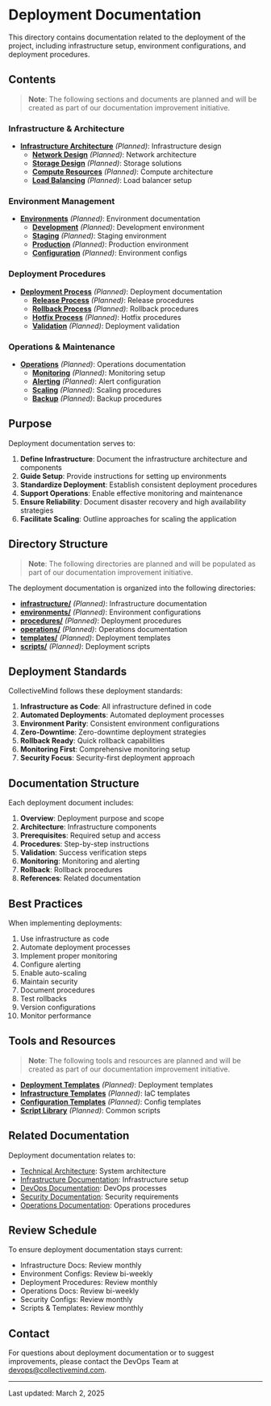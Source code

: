 # Deployment Documentation

This directory contains documentation related to the deployment of the project, including infrastructure setup, environment configurations, and deployment procedures.

## Contents

> **Note**: The following sections and documents are planned and will be created as part of our documentation improvement initiative.

### Infrastructure & Architecture

- **[Infrastructure Architecture](./infrastructure/architecture.md)** *(Planned)*: Infrastructure design
  - **[Network Design](./infrastructure/network.md)** *(Planned)*: Network architecture
  - **[Storage Design](./infrastructure/storage.md)** *(Planned)*: Storage solutions
  - **[Compute Resources](./infrastructure/compute.md)** *(Planned)*: Compute architecture
  - **[Load Balancing](./infrastructure/load-balancing.md)** *(Planned)*: Load balancer setup

### Environment Management

- **[Environments](./environments/)** *(Planned)*: Environment documentation
  - **[Development](./environments/dev.md)** *(Planned)*: Development environment
  - **[Staging](./environments/staging.md)** *(Planned)*: Staging environment
  - **[Production](./environments/prod.md)** *(Planned)*: Production environment
  - **[Configuration](./environments/config.md)** *(Planned)*: Environment configs

### Deployment Procedures

- **[Deployment Process](./procedures/)** *(Planned)*: Deployment documentation
  - **[Release Process](./procedures/release.md)** *(Planned)*: Release procedures
  - **[Rollback Process](./procedures/rollback.md)** *(Planned)*: Rollback procedures
  - **[Hotfix Process](./procedures/hotfix.md)** *(Planned)*: Hotfix procedures
  - **[Validation](./procedures/validation.md)** *(Planned)*: Deployment validation

### Operations & Maintenance

- **[Operations](./operations/)** *(Planned)*: Operations documentation
  - **[Monitoring](./operations/monitoring.md)** *(Planned)*: Monitoring setup
  - **[Alerting](./operations/alerting.md)** *(Planned)*: Alert configuration
  - **[Scaling](./operations/scaling.md)** *(Planned)*: Scaling procedures
  - **[Backup](./operations/backup.md)** *(Planned)*: Backup procedures

## Purpose

Deployment documentation serves to:

1. **Define Infrastructure**: Document the infrastructure architecture and components
2. **Guide Setup**: Provide instructions for setting up environments
3. **Standardize Deployment**: Establish consistent deployment procedures
4. **Support Operations**: Enable effective monitoring and maintenance
5. **Ensure Reliability**: Document disaster recovery and high availability strategies
6. **Facilitate Scaling**: Outline approaches for scaling the application

## Directory Structure

> **Note**: The following directories are planned and will be populated as part of our documentation improvement initiative.

The deployment documentation is organized into the following directories:

- **[infrastructure/](./infrastructure/)** *(Planned)*: Infrastructure documentation
- **[environments/](./environments/)** *(Planned)*: Environment configurations
- **[procedures/](./procedures/)** *(Planned)*: Deployment procedures
- **[operations/](./operations/)** *(Planned)*: Operations documentation
- **[templates/](./templates/)** *(Planned)*: Deployment templates
- **[scripts/](./scripts/)** *(Planned)*: Deployment scripts

## Deployment Standards

CollectiveMind follows these deployment standards:

1. **Infrastructure as Code**: All infrastructure defined in code
2. **Automated Deployments**: Automated deployment processes
3. **Environment Parity**: Consistent environment configurations
4. **Zero-Downtime**: Zero-downtime deployment strategies
5. **Rollback Ready**: Quick rollback capabilities
6. **Monitoring First**: Comprehensive monitoring setup
7. **Security Focus**: Security-first deployment approach

## Documentation Structure

Each deployment document includes:

1. **Overview**: Deployment purpose and scope
2. **Architecture**: Infrastructure components
3. **Prerequisites**: Required setup and access
4. **Procedures**: Step-by-step instructions
5. **Validation**: Success verification steps
6. **Monitoring**: Monitoring and alerting
7. **Rollback**: Rollback procedures
8. **References**: Related documentation

## Best Practices

When implementing deployments:

1. Use infrastructure as code
2. Automate deployment processes
3. Implement proper monitoring
4. Configure alerting
5. Enable auto-scaling
6. Maintain security
7. Document procedures
8. Test rollbacks
9. Version configurations
10. Monitor performance

## Tools and Resources

> **Note**: The following tools and resources are planned and will be created as part of our documentation improvement initiative.

- **[Deployment Templates](./templates/deployment/)** *(Planned)*: Deployment templates
- **[Infrastructure Templates](./templates/infrastructure/)** *(Planned)*: IaC templates
- **[Configuration Templates](./templates/config/)** *(Planned)*: Config templates
- **[Script Library](./scripts/library/)** *(Planned)*: Common scripts

## Related Documentation

Deployment documentation relates to:
- [Technical Architecture](../architecture/): System architecture
- [Infrastructure Documentation](../infrastructure/): Infrastructure setup
- [DevOps Documentation](../devops/): DevOps processes
- [Security Documentation](../security/): Security requirements
- [Operations Documentation](../operations/): Operations procedures

## Review Schedule

To ensure deployment documentation stays current:

- Infrastructure Docs: Review monthly
- Environment Configs: Review bi-weekly
- Deployment Procedures: Review monthly
- Operations Docs: Review bi-weekly
- Security Configs: Review monthly
- Scripts & Templates: Review monthly

## Contact

For questions about deployment documentation or to suggest improvements, please contact the DevOps Team at [devops@collectivemind.com](mailto:devops@collectivemind.com).

---

Last updated: March 2, 2025 